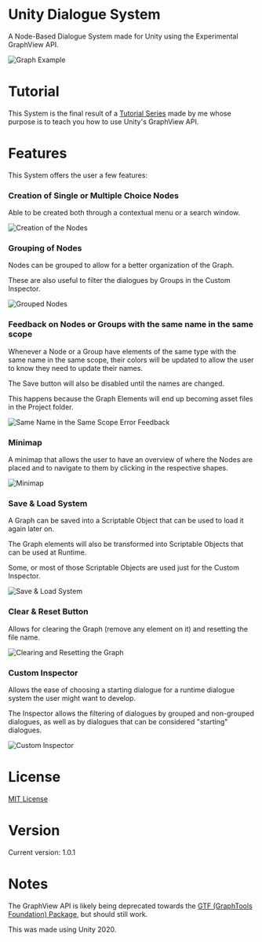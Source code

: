 # Unity Dialogue System

A Node-Based Dialogue System made for Unity using the Experimental GraphView API.

![Graph Example](https://imgur.com/LlLZkmc.png)

# Tutorial

This System is the final result of a [Tutorial Series](https://www.youtube.com/watch?v=nvELzBYMK1U&list=PL0yxB6cCkoWK38XT4stSztcLueJ_kTx5f) made by me
whose purpose is to teach you how to use Unity's GraphView API.

# Features

This System offers the user a few features:

### Creation of Single or Multiple Choice Nodes

Able to be created both through a contextual menu or a search window.

![Creation of the Nodes](https://imgur.com/g7Oo4pQ.gif)

### Grouping of Nodes

Nodes can be grouped to allow for a better organization of the Graph.

These are also useful to filter the dialogues by Groups in the Custom Inspector.

![Grouped Nodes](https://imgur.com/B21Znkk.gif)

### Feedback on Nodes or Groups with the same name in the same scope

Whenever a Node or a Group have elements of the same type with the same name in the same scope,
their colors will be updated to allow the user to know they need to update their names.

The Save button will also be disabled until the names are changed.

This happens because the Graph Elements will end up becoming asset files in the Project folder.

![Same Name in the Same Scope Error Feedback](https://imgur.com/6rEqcR0.gif)

### Minimap

A minimap that allows the user to have an overview of where the Nodes are placed
and to navigate to them by clicking in the respective shapes.

![Minimap](https://imgur.com/2rGVj3b.gif)

### Save & Load System

A Graph can be saved into a Scriptable Object that can be used to load it again later on.

The Graph elements will also be transformed into Scriptable Objects that can be used at Runtime.

Some, or most of those Scriptable Objects are used just for the Custom Inspector.

![Save & Load System](https://imgur.com/PUk2Jtq.gif)

### Clear & Reset Button

Allows for clearing the Graph (remove any element on it) and resetting the file name.

![Clearing and Resetting the Graph](https://imgur.com/ucHMBgQ.gif)

### Custom Inspector

Allows the ease of choosing a starting dialogue for a runtime dialogue system the user might want to develop.

The Inspector allows the filtering of dialogues by grouped and non-grouped dialogues, as well as by dialogues that can be considered "starting" dialogues.

![Custom Inspector](https://imgur.com/7gqUHpR.gif)

# License

[MIT License](LICENSE.md)

# Version

Current version: 1.0.1

# Notes

The GraphView API is likely being deprecated towards the [GTF (GraphTools Foundation) Package](https://docs.unity3d.com/Packages/com.unity.graphtools.foundation@0.8/manual/index.html), but should still work.

This was made using Unity 2020.